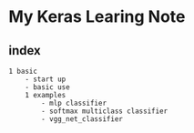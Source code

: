 # My Keras Learing Note

## index
    1 basic
        - start up
        - basic use
        1 examples
            - mlp classifier
            - softmax multiclass classifier
            - vgg_net_classifier



